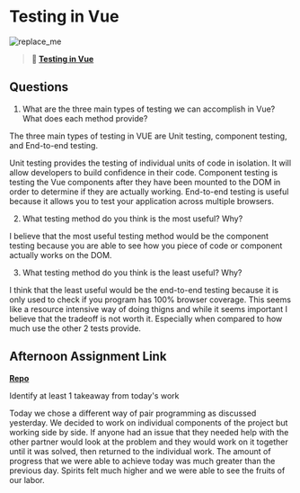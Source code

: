 # Testing in Vue

![replace_me](https://codeworks.blob.core.windows.net/public/assets/img/illustrations/placeholder.svg)

> **📖 [Testing in Vue](https://codeworksacademy.com/fs-student-guide/resources/wk8-9/04-Vue-Testing)**

## Questions

1. What are the three main types of testing we can accomplish in Vue? What does each method provide?

The three main types of testing in VUE are Unit testing, component testing, and End-to-end testing. 

Unit testing provides the testing of individual units of code in isolation. It will allow developers to build confidence in their code. 
Component testing is testing the Vue components after they have been mounted to the DOM in order to determine if they are actually working. 
End-to-end testing is useful because it allows you to test your application across multiple browsers.

2. What testing method do you think is the most useful? Why?

I believe that the most useful testing method would be the component testing because you are able to see how you piece of code or component actually works on the DOM. 

3. What testing method do you think is the least useful? Why?

I think that the least useful would be the end-to-end testing because it is only used to check if you program has 100% browser coverage. This seems like a resource intensive way of doing thigns and while it seems important I believe that the tradeoff is not worth it. Especially when compared to how much use the other 2 tests provide. 

## Afternoon Assignment Link

**[Repo](https://github.com/Alexmquan/<ASSIGNMENT_REPO>)**

Identify at least 1 takeaway from today's work

Today we chose a different way of pair programming as discussed yesterday. We decided to work on individual components of the project but working side by side. If anyone had an issue that they needed help with the other partner would look at the problem and they would work on it together until it was solved, then returned to the individual work. The amount of progress that we were able to achieve today was much greater than the previous day. Spirits felt much higher and we were able to see the fruits of our labor. 
